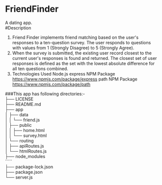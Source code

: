 # FriendFinder
A dating app.  <br />
#Description 
1. Friend Finder implements friend matching based on the user's responses to a ten-question survey. The user responds to questions with values from 1 (Strongly Disagree) to 5 (Strongly Agree). 
2. When the survey is submitted, the existing user record closest to the current user's responses is found and returned. The closest set of user responses is defined as the set with the lowest absolute difference for all ten questions combined.
3. Technologies Used
    Node.js
    express NPM Package https://www.npmjs.com/package/express
    path NPM Package https://www.npmjs.com/package/path

###This app has following directories:- <br />
├── LICENSE <br />
├── README.md <br />
├── app <br />
│   ├── data <br />
│   │   └── friend.js <br />
│   ├── public <br />
│   │   ├── home.html <br />
│   │   └── survey.html <br />
│   └── routing <br />
│       ├── apiRoutes.js <br />
│       └── htmlRoutes.js <br />
├── node_modules<br />
      `````<br />
├── package-lock.json<br />
├── package.json<br />
└── server.js<br />

